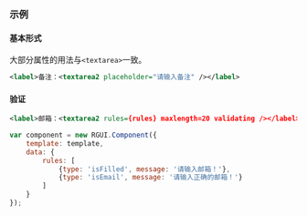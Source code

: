 ### 示例

#### 基本形式

大部分属性的用法与`<textarea>`一致。

<div class="m-example"></div>

```xml
<label>备注：<textarea2 placeholder="请输入备注" /></label>
```

#### 验证

<div class="m-example"></div>

```xml
<label>邮箱：<textarea2 rules={rules} maxlength=20 validating /></label>
```

```javascript
var component = new RGUI.Component({
    template: template,
    data: {
        rules: [
            {type: 'isFilled', message: '请输入邮箱！'},
            {type: 'isEmail', message: '请输入正确的邮箱！'}
        ]
    }
});
```

